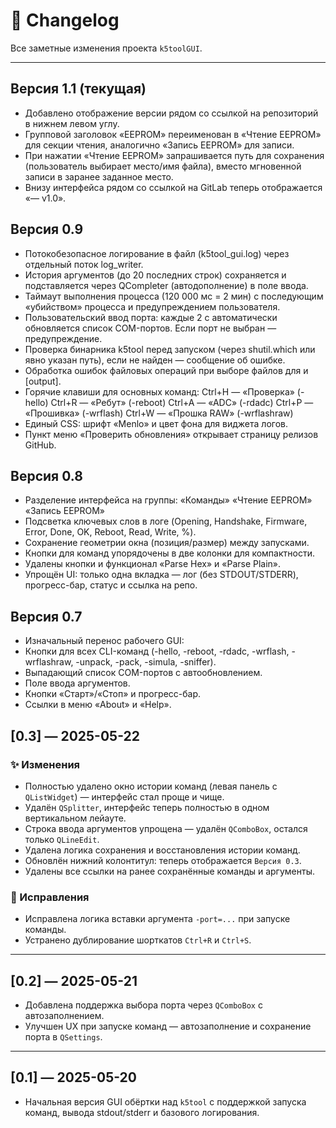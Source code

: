 # 📄 Changelog

Все заметные изменения проекта `k5toolGUI`.

---
## Версия 1.1 (текущая)

- Добавлено отображение версии рядом со ссылкой на репозиторий в нижнем левом углу.
- Групповой заголовок «EEPROM» переименован в «Чтение EEPROM» для секции чтения, аналогично «Запись EEPROM» для записи.
- При нажатии «Чтение EEPROM» запрашивается путь для сохранения (пользователь выбирает место/имя файла), вместо мгновенной записи в заранее заданное место.
- Внизу интерфейса рядом со ссылкой на GitLab теперь отображается «— v1.0».

## Версия 0.9

- Потокобезопасное логирование в файл (k5tool_gui.log) через отдельный поток log_writer.
- История аргументов (до 20 последних строк) сохраняется и подставляется через QCompleter (автодополнение) в поле ввода.
- Таймаут выполнения процесса (120 000 мс = 2 мин) с последующим «убийством» процесса и предупреждением пользователя.
- Пользовательский ввод порта: каждые 2 с автоматически обновляется список COM-портов. Если порт не выбран — предупреждение.
- Проверка бинарника k5tool перед запуском (через shutil.which или явно указан путь), если не найден — сообщение об ошибке.
- Обработка ошибок файловых операций при выборе файлов для <file> и [output].
- Горячие клавиши для основных команд:
Ctrl+H — «Проверка» (-hello)
Ctrl+R — «Ребут» (-reboot)
Ctrl+A — «ADC» (-rdadc)
Ctrl+P — «Прошивка» (-wrflash)
Ctrl+W — «Прошка RAW» (-wrflashraw)
- Единый CSS: шрифт «Menlo» и цвет фона для виджета логов.
- Пункт меню «Проверить обновления» открывает страницу релизов GitHub.

## Версия 0.8

- Разделение интерфейса на группы:
«Команды»
«Чтение EEPROM»
«Запись EEPROM»
- Подсветка ключевых слов в логе (Opening, Handshake, Firmware, Error, Done, OK, Reboot, Read, Write, %).
- Сохранение геометрии окна (позиция/размер) между запусками.
- Кнопки для команд упорядочены в две колонки для компактности.
- Удалены кнопки и функционал «Parse Hex» и «Parse Plain».
- Упрощён UI: только одна вкладка — лог (без STDOUT/STDERR), прогресс-бар, статус и ссылка на репо.

## Версия 0.7

- Изначальный перенос рабочего GUI:
- Кнопки для всех CLI-команд (-hello, -reboot, -rdadc, -wrflash, -wrflashraw, -unpack, -pack, -simula, -sniffer).
- Выпадающий список COM-портов с автообновлением.
- Поле ввода аргументов.
- Кнопки «Старт»/«Стоп» и прогресс-бар.
- Ссылки в меню «About» и «Help».

## [0.3] — 2025-05-22

### ✨ Изменения
- Полностью удалено окно истории команд (левая панель с `QListWidget`) — интерфейс стал проще и чище.
- Удалён `QSplitter`, интерфейс теперь полностью в одном вертикальном лейауте.
- Строка ввода аргументов упрощена — удалён `QComboBox`, остался только `QLineEdit`.
- Удалена логика сохранения и восстановления истории команд.
- Обновлён нижний колонтитул: теперь отображается `Версия 0.3`.
- Удалены все ссылки на ранее сохранённые команды и аргументы.

### 🐛 Исправления
- Исправлена логика вставки аргумента `-port=...` при запуске команды.
- Устранено дублирование шорткатов `Ctrl+R` и `Ctrl+S`.

---

## [0.2] — 2025-05-21

- Добавлена поддержка выбора порта через `QComboBox` с автозаполнением.
- Улучшен UX при запуске команд — автозаполнение и сохранение порта в `QSettings`.

---

## [0.1] — 2025-05-20

- Начальная версия GUI обёртки над `k5tool` с поддержкой запуска команд, вывода stdout/stderr и базового логирования.
